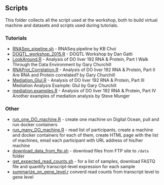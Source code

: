 ## Scripts

This folder collects all the script used at the workshop, both to build virtual machine and datasets and scripts used during tutorials.

### Tutorials
* [RNASeq_pipeline.sh](https://github.com/churchill-lab/sysgen2015/blob/master/scripts/RNASeq_pipeline.sh) - RNASeq pipeline by KB Choi
* [DOQTL_workshop_2015.R](https://github.com/churchill-lab/sysgen2015/blob/master/scripts/DOQTL_workshop_2015.R) - DOQTL Workshop by Dan Gatti
* [LookAround.R](https://github.com/churchill-lab/sysgen2015/blob/master/scripts/LookAround.R) - Analysis of DO liver 192 RNA & Protein, Part I Walk Through the Data Environment by Gary Churchill
* [RNAProt_Correlation.R](https://github.com/churchill-lab/sysgen2015/blob/master/scripts/RNAProt_Correlation.R) - Analysis of DO liver 192 RNA & Protein, Part II Are RNA and Protein correlated?  by Gary Churchill
* [Mediation_Glul.R](https://github.com/churchill-lab/sysgen2015/blob/master/scripts/Mediation_Glul.R) - Analysis of DO liver 192 RNA & Protein, Part III Mediation Analysis Example: Glul by Gary Churchill
* [mediation.examples.R](https://github.com/churchill-lab/sysgen2015/blob/master/scripts/mediation.examples.R) - Analysis of DO liver 192 RNA & Protein, Part IV Another examples of mediation analysis by Steve Munger

### Other
* [run_one_DO_machine.R](https://github.com/churchill-lab/sysgen2015/blob/master/scripts/run_one_DO_machine.R) - create one machine on Digital Ocean, pull and run docker containers
* [run_many_DO_machine.R](https://github.com/churchill-lab/sysgen2015/blob/master/scripts/run_many_DO_machines.R) - read list of participants, create a machine and docker containers for each of them, create HTML page with the list of machines, email each participant with URL address of his/her machine
* [download_data_from_ftp.sh](https://github.com/churchill-lab/sysgen2015/blob/master/scripts/download_data_from_ftp.sh) - download files from FTP site to `/data` folder
* [get_expected_read_counts.sh](https://github.com/churchill-lab/sysgen2015/blob/master/scripts/get_expected_read_counts.sh) - for a list of samples, download FASTQ file and quantify transcript-level expression for each sample
* [summarize_on_gene_level.r](https://github.com/churchill-lab/sysgen2015/blob/master/scripts/summarize_on_gene_level.r) converd read counts from transcript level to gene level

